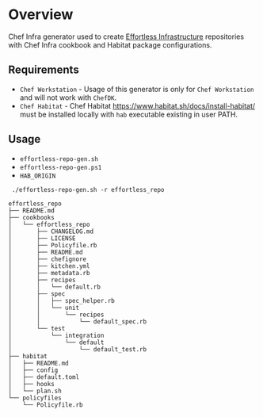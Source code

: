 # Overview

Chef Infra generator used to create [Effortless Infrastructure](<chef.io/products/effortless-infrastructure/>) repositories with Chef Infra cookbook and Habitat package configurations.

## Requirements

* `Chef Workstation` - Usage of this generator is only for `Chef Workstation` and will not work with `ChefDK`.
* `Chef Habitat` - Chef Habitat <https://www.habitat.sh/docs/install-habitat/> must be installed locally with `hab` executable existing in user PATH.

## Usage

* `effortless-repo-gen.sh`
* `effortless-repo-gen.ps1`
* `HAB_ORIGIN`

```plain
 ./effortless-repo-gen.sh -r effortless_repo

effortless_repo
├── README.md
├── cookbooks
│   └── effortless_repo
│       ├── CHANGELOG.md
│       ├── LICENSE
│       ├── Policyfile.rb
│       ├── README.md
│       ├── chefignore
│       ├── kitchen.yml
│       ├── metadata.rb
│       ├── recipes
│       │   └── default.rb
│       ├── spec
│       │   ├── spec_helper.rb
│       │   └── unit
│       │       └── recipes
│       │           └── default_spec.rb
│       └── test
│           └── integration
│               └── default
│                   └── default_test.rb
├── habitat
│   ├── README.md
│   ├── config
│   ├── default.toml
│   ├── hooks
│   └── plan.sh
└── policyfiles
    └── Policyfile.rb
```
